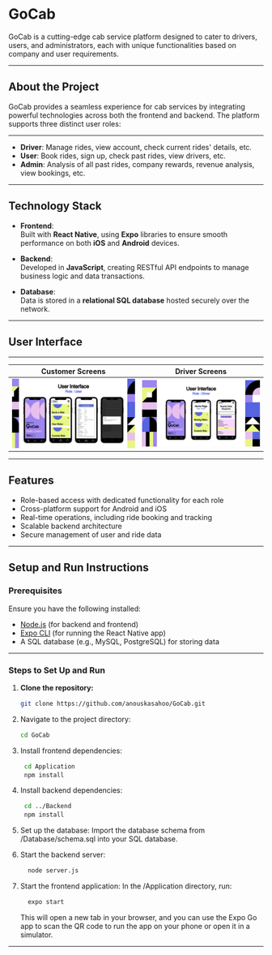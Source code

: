 # GoCab

GoCab is a cutting-edge cab service platform designed to cater to drivers, users, and administrators, each with unique functionalities based on company and user requirements.

---

## About the Project

GoCab provides a seamless experience for cab services by integrating powerful technologies across both the frontend and backend. The platform supports three distinct user roles:

---
- **Driver**: Manage rides, view account, check current rides' details, etc.
- **User**: Book rides, sign up, check past rides, view drivers, etc.
- **Admin**: Analysis of all past rides, company rewards, revenue analysis, view bookings, etc.

---

## Technology Stack

- **Frontend**:  
  Built with **React Native**, using **Expo** libraries to ensure smooth performance on both **iOS** and **Android** devices.

- **Backend**:  
  Developed in **JavaScript**, creating RESTful API endpoints to manage business logic and data transactions.

- **Database**:  
  Data is stored in a **relational SQL database** hosted securely over the network.

---

## User Interface

---

| Customer Screens | Driver Screens |
|-----------|------------|
| ![User Role](./Application/GoCab/assets/9.png) | ![Driver Role](./Application/GoCab/assets/8.png) |

---

## Features

- Role-based access with dedicated functionality for each role
- Cross-platform support for Android and iOS
- Real-time operations, including ride booking and tracking
- Scalable backend architecture
- Secure management of user and ride data

---
## Setup and Run Instructions

### Prerequisites

Ensure you have the following installed:
- [Node.js](https://nodejs.org/) (for backend and frontend)
- [Expo CLI](https://docs.expo.dev/get-started/installation/) (for running the React Native app)
- A SQL database (e.g., MySQL, PostgreSQL) for storing data

---

### Steps to Set Up and Run

1. **Clone the repository:**
   ```bash
   git clone https://github.com/anouskasahoo/GoCab.git
   ```

2. Navigate to the project directory:
   ```bash
   cd GoCab
   ```

3. Install frontend dependencies:
   ```bash
    cd Application
    npm install
   ```

4. Install backend dependencies:
   ```bash
    cd ../Backend
    npm install
   ```

5. Set up the database:
   Import the database schema from /Database/schema.sql into your SQL database.

6. Start the backend server:
   ```bash
     node server.js
   ```

7. Start the frontend application:
   In the /Application directory, run:
   ```bash
     expo start
   ```
   This will open a new tab in your browser, and you can use the Expo Go app to scan the QR code to run the app on your phone or open it in a simulator.


---
